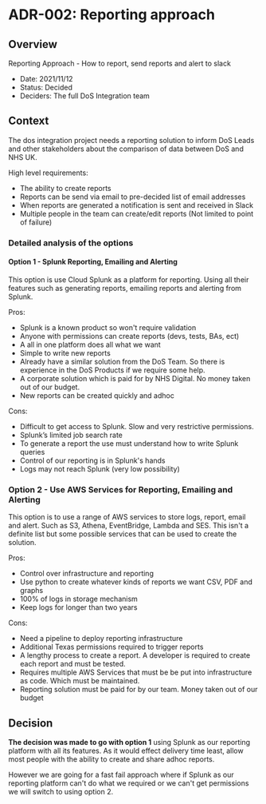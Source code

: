 # ADR-002: Reporting approach

## Overview

Reporting Approach - How to report, send reports and alert to slack

* Date: 2021/11/12
* Status: Decided
* Deciders: The full DoS Integration team

## Context

The dos integration project needs a reporting solution to inform DoS Leads and other stakeholders about the comparison of data between DoS and NHS UK.

High level requirements:

* The ability to create reports
* Reports can be send via email to pre-decided list of email addresses
* When reports are generated a notification is sent and received in Slack
* Multiple people in the team can create/edit reports (Not limited to point of failure)


### Detailed analysis of the options

#### Option 1 - Splunk Reporting, Emailing and Alerting

This option is use Cloud Splunk as a platform for reporting. Using all their features such as generating reports, emailing reports and alerting from Splunk.

Pros:

* Splunk is a known product so won't require validation
* Anyone with permissions can create reports (devs, tests, BAs, ect)
* A all in one platform does all what we want
* Simple to write new reports
* Already have a similar solution from the DoS Team. So there is experience in the DoS Products if we require some help.
* A corporate solution which is paid for by NHS Digital. No money taken out of our budget.
* New reports can be created quickly and adhoc

Cons:

* Difficult to get access to Splunk. Slow and very restrictive permissions.
* Splunk’s limited job search rate
* To generate a report the use must understand how to write Splunk queries
* Control of our reporting is in Splunk's hands
* Logs may not reach Splunk (very low possibility)


### Option 2 - Use AWS Services for Reporting, Emailing and Alerting

This option is to use a range of AWS services to store logs, report, email and alert. Such as S3, Athena, EventBridge, Lambda and SES. This isn't a definite list but some possible services that can be used to create the solution.

Pros:

* Control over infrastructure and reporting
* Use python to create whatever kinds of reports we want CSV, PDF and graphs
* 100% of logs in storage mechanism
* Keep logs for longer than two years

Cons:

* Need a pipeline to deploy reporting infrastructure
* Additional Texas permissions required to trigger reports
* A lengthy process to create a report. A developer is required to create each report and must be tested.
* Requires multiple AWS Services that must be be put into infrastructure as code. Which must be maintained.
* Reporting solution must be paid for by our team. Money taken out of our budget

## Decision

**The decision was made to go with option 1** using Splunk as our reporting platform with all its features. As it would effect delivery time least, allow most people with the ability to create and share adhoc reports.

However we are going for a fast fail approach where if Splunk as our reporting platform can't do what we required or we can't get permissions we will switch to using option 2.
